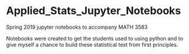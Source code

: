 # Applied_Stats_Jupyter_Notebooks
Spring 2019 jupyter notebooks to accompany MATH 3583

Notebooks were created to get the students used to using python and to give myself a chance to build these statistical test from first principles.
